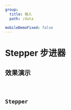 ```yaml
---
group:
  title: 输入
  path: /data

mobileDemoFixed: false
---
```


# Stepper 步进器 <ImportCost name="Stepper" />

## 效果演示

<code src="./demos/demo1/index.tsx" />

## Stepper

<API identifier="Stepper" hideTitle src="./type.tsx" exports='["default"]'></API>
